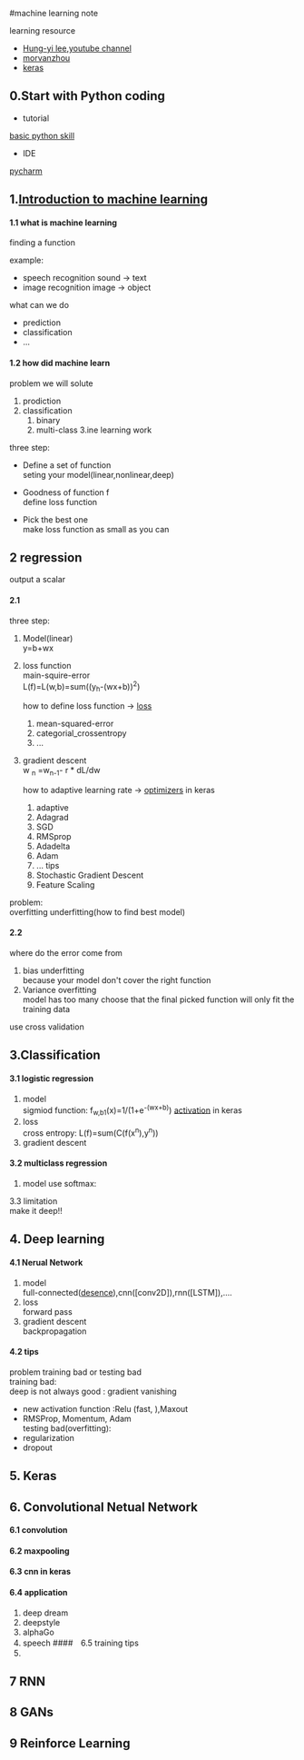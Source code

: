 #machine learning note

learning resource

* [Hung-yi lee](http://speech.ee.ntu.edu.tw/~tlkagk/courses.html),[youtube channel](https://www.youtube.com/channel/UC2ggjtuuWvxrHHHiaDH1dlQ)
* [morvanzhou](https://morvanzhou.github.io/)
* [keras](https://keras.io/zh/)

## 0.Start with Python coding
* tutorial

[basic python skill](https://www.youtube.com/playlist?list=PL6gx4Cwl9DGAcbMi1sH6oAMk4JHw91mC_)

* IDE 

[pycharm](https://www.jetbrains.com/pycharm/)

 
## 1.[Introduction to machine learning](https://www.youtube.com/watch?v=CXgbekl66jc)

#### 1.1 what is machine learning 
finding a function 

example:
* speech recognition    sound -> text
* image recognition     image -> object

what can we do 

* prediction
* classification
* ...

#### 1.2 how did machine learn
problem we will solute
1. prodiction
2. classification
    1) binary
    2) multi-class
3.ine learning work

three step:

* Define a set of function  
    seting your model(linear,nonlinear,deep)

* Goodness of function f  
    define loss function

* Pick the best one  
    make loss function as small as you can
    

## 2 regression
output a scalar  

#### 2.1
three step:
1. Model(linear)  
y=b+wx

2. loss function  
    main-squire-error  
    L(f)=L(w,b)=sum((y<sub>h</sub>-(wx+b))<sup>2</sup>)

    how to define loss function -> [loss](https://keras.io/zh/losses/)
        
      1. mean-squared-error
      2. categorial_crossentropy
      99. ...  

3. gradient descent  
    w <sub>n</sub> =w<sub>n-1</sub>- r * dL/dw

    how to adaptive learning rate -> [optimizers](https://keras.io/zh/optimizers/) in keras
        
      1. adaptive
      2. Adagrad
      3. SGD
      4. RMSprop
      5. Adadelta
      6. Adam
      99. ...
    tips  
    1. Stochastic Gradient Descent
    2. Feature Scaling
    

problem:  
overfitting underfitting(how to find best model)

#### 2.2
where do the error come from
1. bias
    underfitting  
    because your model don't cover the right 
    function 
2. Variance
    overfitting  
    model has too many choose that the final picked 
    function will only fit the training data

use cross validation

## 3.Classification
#### 3.1 logistic regression
1. model  
sigmiod function: f<sub>w,b1</sub>(x)=1/(1+e<sup>-(wx+b)</sup>) 
[activation]() in keras
2. loss  
cross entropy: L(f)=sum(C(f(x<sup>n</sup>),y<sup>n</sup>))  
3. gradient descent
#### 3.2 multiclass regression
1. model 
use softmax:

3.3 limitation  
make it deep!!

## 4. Deep learning 
#### 4.1 Nerual Network
1. model  
full-connected([desence]()),cnn([conv2D]),rnn([LSTM]),....
2. loss  
forward pass
3. gradient descent  
backpropagation
#### 4.2 tips
problem training bad or testing bad  
training bad:  
deep is not always good : gradient vanishing  
* new activation function :Relu (fast, ),Maxout
* RMSProp, Momentum, Adam  
testing bad(overfitting):
* regularization
* dropout

## 5. Keras


## 6. Convolutional Netual Network
#### 6.1 convolution

#### 6.2 maxpooling
#### 6.3 cnn in keras
#### 6.4 application
1. deep dream
2. deepstyle
3. alphaGo
4. speech
####　6.5 training tips
1. 

## 7 RNN
## 8 GANs
## 9 Reinforce Learning








    
